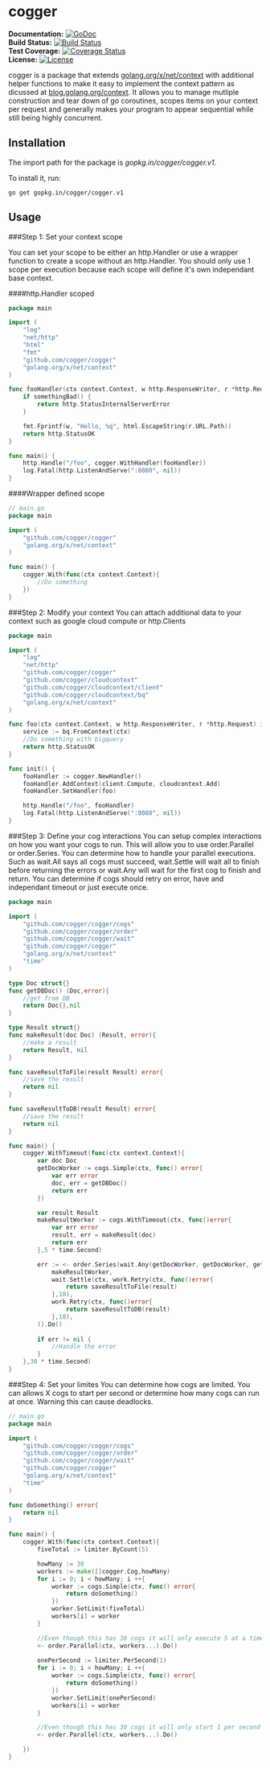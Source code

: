 # cogger 

**Documentation:** [![GoDoc](https://godoc.org/github.com/cogger/cogger?status.png)](http://godoc.org/github.com/cogger/cogger)  
**Build Status:** [![Build Status](https://travis-ci.org/cogger/cogger.svg?branch=master)](https://travis-ci.org/cogger/cogger)  
**Test Coverage:** [![Coverage Status](https://coveralls.io/repos/cogger/cogger/badge.svg?branch=master)](https://coveralls.io/r/cogger/cogger?branch=master)  
**License:**       [![License](http://img.shields.io/:license-apache-blue.svg)](http://www.apache.org/licenses/LICENSE-2.0.html)



cogger is a package that extends [golang.org/x/net/context](https://godoc.org/golang.org/x/oauth2) with additional helper functions to make it easy to implement the context pattern as dicussed at [blog.golang.org/context](https://blog.golang.org/context).  It allows you to manage mutliple construction and tear down of go coroutines, scopes items on your context per request and generally makes your program to appear sequential while still being highly concurrent.

## Installation

The import path for the package is *gopkg.in/cogger/cogger.v1*.

To install it, run:

    go get gopkg.in/cogger/cogger.v1
    
## Usage

###Step 1: Set your context scope 

You can set your scope to be either an http.Handler or use a wrapper function to create a scope without an http.Handler.
You should only use 1 scope per execution because each scope will define it's own independant base context.

####http.Handler scoped
~~~ go
package main

import (
	"log"
	"net/http"
	"html"
	"fmt"
	"github.com/cogger/cogger"
	"golang.org/x/net/context"
)

func fooHandler(ctx context.Context, w http.ResponseWriter, r *http.Request) int{
	if somethingBad() {
		return http.StatusInternalServerError
	}

	fmt.Fprintf(w, "Hello, %q", html.EscapeString(r.URL.Path))
	return http.StatusOK
}

func main() {
  	http.Handle("/foo", cogger.WithHandler(fooHandler))
	log.Fatal(http.ListenAndServe(":8080", nil))
}

~~~

####Wrapper defined scope
~~~ go
// main.go
package main

import (
	"github.com/cogger/cogger"
	"golang.org/x/net/context"
)

func main() {
  	cogger.With(func(ctx context.Context){
  		//Do something
  	})
}

~~~

###Step 2: Modify your context
You can attach additional data to your context such as google cloud compute or http.Clients
~~~ go
package main

import (
	"log"
	"net/http"
	"github.com/cogger/cogger"
	"github.com/cogger/cloudcontext"
	"github.com/cogger/cloudcontext/client"
	"github.com/cogger/cloudcontext/bq"
	"golang.org/x/net/context"
)

func foo(ctx context.Context, w http.ResponseWriter, r *http.Request) int{
	service := bq.FromContext(ctx)
	//Do something with bigquery
	return http.StatusOK
}

func init() {
	fooHandler := cogger.NewHandler()
	fooHandler.AddContext(client.Compute, cloudcontext.Add)
	fooHandler.SetHandler(foo)

  	http.Handle("/foo", fooHandler)
  	log.Fatal(http.ListenAndServe(":8080", nil))
}
~~~

###Step 3: Define your cog interactions
You can setup complex interactions on how you want your cogs to run.  This will allow you to use order.Parallel or order.Series.  You can determine how to handle your parallel executions. Such as wait.All says all cogs must succeed, wait.Settle will wait all to finish before returning the errors or wait.Any will wait for the first cog to finish and return.  You can determine if cogs should retry on error, have and independant timeout or just execute once.

~~~ go
package main

import (
	"github.com/cogger/cogger/cogs"
	"github.com/cogger/cogger/order"
	"github.com/cogger/cogger/wait"
	"github.com/cogger/cogger"
	"golang.org/x/net/context"
	"time"
)

type Doc struct{}
func getDBDoc() (Doc,error){
	//get from DB
	return Doc{},nil
}

type Result struct{}
func makeResult(doc Doc) (Result, error){
	//make a result
	return Result, nil
}

func saveResultToFile(result Result) error{
	//save the result
	return nil
}

func saveResultToDB(result Result) error{
	//save the result
	return nil
}

func main() {
  	cogger.WithTimeout(func(ctx context.Context){
  		var doc Doc
  		getDocWorker := cogs.Simple(ctx, func() error{
  			var err error
  			doc, err = getDBDoc()
  			return err
  		})

  		var result Result
  		makeResultWorker := cogs.WithTimeout(ctx, func()error{
  			var err error
  			result, err = makeResult(doc)
  			return err
  		},5 * time.Second)

  		err := <- order.Series(wait.Any(getDocWorker, getDocWorker, getDocWorker),
  			makeResultWorker,
  			wait.Settle(ctx, work.Retry(ctx, func()error{
	  			return saveResultToFile(result)
	  		},10),
	  		work.Retry(ctx, func()error{
	  			return saveResultToDB(result)
	  		},10),
  		)).Do()
  		
  		if err != nil {
  			//Handle the error
  		}
  	},30 * time.Second)
}

~~~

###Step 4: Set your limites
You can determine how cogs are limited.  You can allows X cogs to start per second or determine how many cogs can run at once.  Warning this can cause deadlocks.
~~~ go
// main.go
package main

import (
	"github.com/cogger/cogger/cogs"
	"github.com/cogger/cogger/order"
	"github.com/cogger/cogger/wait"
	"github.com/cogger/cogger"
	"golang.org/x/net/context"
	"time"
)

func doSomething() error{
	return nil
}

func main() {
  	cogger.With(func(ctx context.Context){
  		fiveTotal := limiter.ByCount(5)

		howMany := 30
  		workers := make([]cogger.Cog,howMany)
  		for i := 0; i < howMany; i ++{
	  		worker := cogs.Simple(ctx, func() error{
	  			return doSomething()
	  		})
  			worker.SetLimit(fiveTotal)
  			workers[i] = worker
  		}

  		//Even though this has 30 cogs it will only execute 5 at a time
  		<- order.Parallel(ctx, workers...).Do()
  		
  		onePerSecond := limiter.PerSecond(1)
  		for i := 0; i < howMany; i ++{
	  		worker := cogs.Simple(ctx, func() error{
	  			return doSomething()
	  		})
  			worker.SetLimit(onePerSecond)
  			workers[i] = worker
  		}

  		//Even though this has 30 cogs it will only start 1 per second
  		<- order.Parallel(ctx, workers...).Do()

  	})
}

~~~